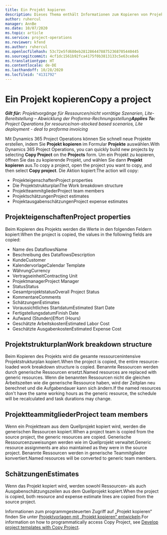 ```yaml
---
title: Ein Projekt kopieren
description: Dieses Thema enthält Informationen zum Kopieren von Projekten in Dynamics 365 Project Operations.
author: ruhercul
manager: AnnBe
ms.date: 10/07/2020
ms.topic: article
ms.service: project-operations
ms.reviewer: kfend
ms.author: ruhercul
ms.openlocfilehash: 53c72e5fd680eb28128644788752368705440445
ms.sourcegitcommit: 4cf1dc1561b92fca4175f0b3813133c5e63ce8e6
ms.translationtype: HT
ms.contentlocale: de-DE
ms.lasthandoff: 10/28/2020
ms.locfileid: "4131792"
---
```

# <a name="copy-a-project"></a><span data-ttu-id="87ec8-103">Ein Projekt kopieren</span><span class="sxs-lookup"><span data-stu-id="87ec8-103">Copy a project</span></span>

<span data-ttu-id="87ec8-104">_**Gilt für:** Projektvorgänge für Ressourcen/nicht vorrätige Szenarien, Lite-Bereitstellung – Abwicklung der Proforma-Rechnungsstellung_</span><span class="sxs-lookup"><span data-stu-id="87ec8-104">_**Applies To:** Project Operations for resource/non-stocked based scenarios, Lite deployment - deal to proforma invoicing_</span></span>

<span data-ttu-id="87ec8-105">Mit Dynamics 365 Project Operations können Sie schnell neue Projekte erstellen, indem Sie **Projekt kopieren** im Formular **Projekte** auswählen.</span><span class="sxs-lookup"><span data-stu-id="87ec8-105">With Dynamics 365 Project Operations, you can quickly build new projects by selecting **Copy Project** on the **Projects** form.</span></span> <span data-ttu-id="87ec8-106">Um ein Projekt zu kopieren, öffnen Sie das zu kopierende Projekt, und wählen Sie dann **Projekt kopieren** aus.</span><span class="sxs-lookup"><span data-stu-id="87ec8-106">To copy a project, open the project you want to copy, and then select **Copy project**.</span></span> <span data-ttu-id="87ec8-107">Die Aktion kopiert:</span><span class="sxs-lookup"><span data-stu-id="87ec8-107">The action will copy:</span></span>

- <span data-ttu-id="87ec8-108">Projekteigenschaften</span><span class="sxs-lookup"><span data-stu-id="87ec8-108">Project properties</span></span>
- <span data-ttu-id="87ec8-109">Die Projektstrukturplan</span><span class="sxs-lookup"><span data-stu-id="87ec8-109">The Work breakdown structure</span></span>
- <span data-ttu-id="87ec8-110">Projektteammitglieder</span><span class="sxs-lookup"><span data-stu-id="87ec8-110">Project team members</span></span>
- <span data-ttu-id="87ec8-111">Projektschätzungen</span><span class="sxs-lookup"><span data-stu-id="87ec8-111">Project estimates</span></span>
- <span data-ttu-id="87ec8-112">Projektausgabenschätzungen</span><span class="sxs-lookup"><span data-stu-id="87ec8-112">Project expense estimates</span></span>

## <a name="project-properties"></a><span data-ttu-id="87ec8-113">Projekteigenschaften</span><span class="sxs-lookup"><span data-stu-id="87ec8-113">Project properties</span></span>

<span data-ttu-id="87ec8-114">Beim Kopieren des Projekts werden die Werte in den folgenden Feldern kopiert:</span><span class="sxs-lookup"><span data-stu-id="87ec8-114">When the project is copied, the values in the following fields are copied:</span></span>

- <span data-ttu-id="87ec8-115">Name des Dataflows</span><span class="sxs-lookup"><span data-stu-id="87ec8-115">Name</span></span>
- <span data-ttu-id="87ec8-116">Beschreibung des Dataflows</span><span class="sxs-lookup"><span data-stu-id="87ec8-116">Description</span></span>
- <span data-ttu-id="87ec8-117">Kunde</span><span class="sxs-lookup"><span data-stu-id="87ec8-117">Customer</span></span>
- <span data-ttu-id="87ec8-118">Kalendervorlage</span><span class="sxs-lookup"><span data-stu-id="87ec8-118">Calendar Template</span></span>
- <span data-ttu-id="87ec8-119">Währung</span><span class="sxs-lookup"><span data-stu-id="87ec8-119">Currency</span></span>
- <span data-ttu-id="87ec8-120">Vertragseinheit</span><span class="sxs-lookup"><span data-stu-id="87ec8-120">Contracting Unit</span></span>
- <span data-ttu-id="87ec8-121">Projektmanager</span><span class="sxs-lookup"><span data-stu-id="87ec8-121">Project Manager</span></span>
- <span data-ttu-id="87ec8-122">Status</span><span class="sxs-lookup"><span data-stu-id="87ec8-122">Status</span></span>
- <span data-ttu-id="87ec8-123">Gesamtprojektstatus</span><span class="sxs-lookup"><span data-stu-id="87ec8-123">Overall Project Status</span></span>
- <span data-ttu-id="87ec8-124">Kommentare</span><span class="sxs-lookup"><span data-stu-id="87ec8-124">Comments</span></span>
- <span data-ttu-id="87ec8-125">Schätzungen</span><span class="sxs-lookup"><span data-stu-id="87ec8-125">Estimates</span></span>
- <span data-ttu-id="87ec8-126">Voraussichtliches Startdatum</span><span class="sxs-lookup"><span data-stu-id="87ec8-126">Estimated Start Date</span></span>
- <span data-ttu-id="87ec8-127">Fertigstellungsdatum</span><span class="sxs-lookup"><span data-stu-id="87ec8-127">Finish Date</span></span>
- <span data-ttu-id="87ec8-128">Aufwand (Stunden)</span><span class="sxs-lookup"><span data-stu-id="87ec8-128">Effort (Hours)</span></span>
- <span data-ttu-id="87ec8-129">Geschätzte Arbeitskosten</span><span class="sxs-lookup"><span data-stu-id="87ec8-129">Estimated Labor Cost</span></span>
- <span data-ttu-id="87ec8-130">Geschätzte Ausgabenkosten</span><span class="sxs-lookup"><span data-stu-id="87ec8-130">Estimated Expense Cost</span></span>

## <a name="work-breakdown-structure"></a><span data-ttu-id="87ec8-131">Projektstrukturplan</span><span class="sxs-lookup"><span data-stu-id="87ec8-131">Work breakdown structure</span></span>

<span data-ttu-id="87ec8-132">Beim Kopieren des Projekts wird die gesamte ressourcenintensive Projektstrukturplan kopiert.</span><span class="sxs-lookup"><span data-stu-id="87ec8-132">When the project is copied, the entire resource-loaded work breakdown structure is copied.</span></span> <span data-ttu-id="87ec8-133">Benannte Ressourcen werden durch generische Ressourcen ersetzt.</span><span class="sxs-lookup"><span data-stu-id="87ec8-133">Named resources are replaced with generic resources.</span></span> <span data-ttu-id="87ec8-134">Wenn die benannten Ressourcen nicht die gleichen Arbeitszeiten wie die generische Ressource haben, wird der Zeitplan neu berechnet und die Aufgabendauer kann sich ändern.</span><span class="sxs-lookup"><span data-stu-id="87ec8-134">If the named resources don't have the same working hours as the generic resource, the schedule will be recalculated and task durations may change.</span></span>

## <a name="project-team-members"></a><span data-ttu-id="87ec8-135">Projektteammitglieder</span><span class="sxs-lookup"><span data-stu-id="87ec8-135">Project team members</span></span>

<span data-ttu-id="87ec8-136">Wenn ein Projektteam aus dem Quellprojekt kopiert wird, werden die generischen Ressourcen kopiert.</span><span class="sxs-lookup"><span data-stu-id="87ec8-136">When a project team is copied from the source project, the generic resources are copied.</span></span> <span data-ttu-id="87ec8-137">Generische Ressourcenzuweisungen werden wie im Quellprojekt verwaltet.</span><span class="sxs-lookup"><span data-stu-id="87ec8-137">Generic resource assignments are also maintained as they were in the source project.</span></span> <span data-ttu-id="87ec8-138">Benannte Ressourcen werden in generische Teammitglieder konvertiert.</span><span class="sxs-lookup"><span data-stu-id="87ec8-138">Named resources will be converted to generic team members.</span></span>

## <a name="estimates"></a><span data-ttu-id="87ec8-139">Schätzungen</span><span class="sxs-lookup"><span data-stu-id="87ec8-139">Estimates</span></span>

<span data-ttu-id="87ec8-140">Wenn das Projekt kopiert wird, werden sowohl Ressourcen- als auch Ausgabenschätzungszeilen aus dem Quellprojekt kopiert.</span><span class="sxs-lookup"><span data-stu-id="87ec8-140">When the project is copied, both resource and expense estimate lines are copied from the source project.</span></span> 

<span data-ttu-id="87ec8-141">Informationen zum programmgesteuerten Zugriff auf „Projekt kopieren“ finden Sie unter [Projektvorlagen mit „Projekt kopieren“ entwickeln](dev-copy-project.md).</span><span class="sxs-lookup"><span data-stu-id="87ec8-141">For information on how to programmatically access Copy Project, see [Develop project templates with Copy Project](dev-copy-project.md).</span></span>
